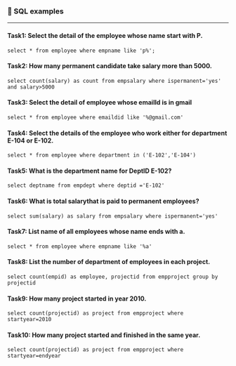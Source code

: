 ### :camel: SQL examples
---

#### Task1: Select the detail of the employee whose name start with P.

```
select * from employee where empname like 'p%';

```

#### Task2: How many permanent candidate take salary more than 5000.

```
select count(salary) as count from empsalary where ispermanent='yes' and salary>5000

```

#### Task3: Select the detail of employee whose emailId is in gmail

```
select * from employee where emaildid like '%@gmail.com'

```

#### Task4: Select the details of the employee who work either for department E-104 or E-102.

```
select * from employee where department in ('E-102','E-104')

```

#### Task5:  What is the department name for DeptID E-102?
	
```
select deptname from empdept where deptid ='E-102'

```

#### Task6:  What is total salarythat is paid to permanent employees?

```
select sum(salary) as salary from empsalary where ispermanent='yes'

```

#### Task7: List name of all employees whose name ends with a.

```
select * from employee where empname like '%a'
```

#### Task8: List the number of department of employees in each project.

```
select count(empid) as employee, projectid from empproject group by projectid

```

#### Task9: How many project started in year 2010.

```
select count(projectid) as project from empproject where startyear=2010
```

#### Task10: How many project started and finished in the same year.

```
select count(projectid) as project from empproject where startyear=endyear

```